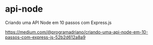 # api-node
 Criando uma API Node em 10 passos com Express.js

https://medium.com/@programadriano/criando-uma-api-node-em-10-passos-com-express-js-52b2d612a8a9